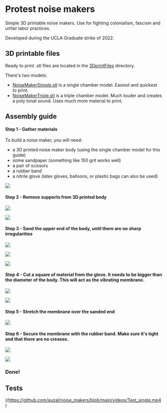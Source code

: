 # Protest noise makers

Simple 3D printable noise makers. Use for fighting colonialism, fascism and unfair labor practices. 

Developed during the UCLA Graduate strike of 2022.

## 3D printable files

Ready to print .stl files are located in the [3DprintFiles](3DprintFiles) directory. 

There's two models: 
- [NoiseMakerSimple.stl](3DprintFiles/NoiseMakerSimple.stl) is a single chamber model. Easiest and quickest to print. 
- [NoiseMakerTriple.stl](3DprintFiles/NoiseMakerTriple.stl) is a triple chamber model. Much louder and creates a poly tonal sound. Uses much more material to print. 


## Assembly guide

#### Step 1 - Gather materials
To build a noise maker, you will need:
- a 3D printed noise maker body (using the single chamber model for this guide)
- some sandpaper (something like 150 grit works well)
- a pair of scissors
- a rubber band
- a nitrile glove (latex gloves, balloons, or plastic bags can also be used) 

![](/guidePhotos/NOISE_-01.jpg)

#### Step 2 - Remove supports from 3D printed body
 
![](/guidePhotos/NOISE_-02.jpg)

![](/guidePhotos/NOISE_-03.jpg)

#### Step 3 - Sand the upper end of the body, until there are no sharp irregularities

![](/guidePhotos/NOISE_-04.jpg)

![](/guidePhotos/NOISE_-05.jpg)

![](/guidePhotos/NOISE_-06.jpg)

#### Step 4 -  Cut a square of material from the glove. It needs to be bigger than the diameter of the body. This will act as the vibrating membrane.

![](/guidePhotos/NOISE_-07.jpg)

![](/guidePhotos/NOISE_-08.jpg)

#### Step 5 - Stretch the membrane over the sanded end

![](/guidePhotos/NOISE_-09.jpg)

#### Step 6 - Secure the membrane with the rubber band. Make sure it's tight and that there are no creases.

![](/guidePhotos/NOISE_-10.jpg)

![](/guidePhotos/NOISE_-11.jpg)

### Done!

## Tests

(/https://github.com/auzal/noise_makers/blob/main/videos/Test_single.mp4)



